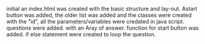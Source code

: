 initial an index.html was created with the basic structure and lay-out.
Astart button was added, the older list was added and the classes were created with the "id", all the parameters/variables were credated in java script. 
questions were added. with an Aray of answer.
function for start button was added.
if else statement were created to loop the question.